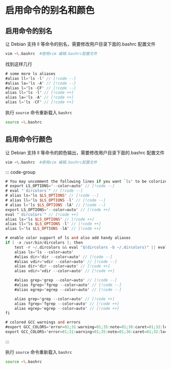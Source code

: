 # 启用命令的别名和颜色

## 启用命令的别名

让 Debian 支持 ll 等命令的别名，需要修改用户目录下面的.bashrc 配置文件

```bash
vim ~\.bashrc  #使用vim 编辑.bashrc配置文件
```

找到这样几行 

```v [~\.bashrc]
# some more ls aliases
#alias ll='ls -l' // [!code --]
#alias la='ls -A' // [!code --]
#alias l='ls -CF' // [!code --]
alias ll='ls -l' // [!code ++]
alias la='ls -A' // [!code ++]
alias l='ls -CF' // [!code ++]
```

执行 `source` 命令重新载入 `bashrc`

```bash
source ~\.bashrc
```

## 启用命令行颜色

让 Debian 支持 ll 等命令的颜色输出，需要修改用户目录下面的.bashrc 配置文件

```bash
vim ~\.bashrc  #使用vim 编辑.bashrc配置文件
```

::: code-group

```v [Root]
# You may uncomment the following lines if you want `ls' to be colorized:
# export LS_OPTIONS='--color=auto' // [!code --]
# eval "`dircolors`" // [!code --]
# alias ls='ls $LS_OPTIONS' // [!code --]
# alias ll='ls $LS_OPTIONS -l' // [!code --]
# alias l='ls $LS_OPTIONS -lA' // [!code --]
export LS_OPTIONS='--color=auto' // [!code ++]
eval "`dircolors`" // [!code ++]
alias ls='ls $LS_OPTIONS' // [!code ++]
alias ll='ls $LS_OPTIONS -l' // [!code ++]
alias l='ls $LS_OPTIONS -lA' // [!code ++]
```

```v [User]
# enable color support of ls and also add handy aliases
if [ -x /usr/bin/dircolors ]; then
    test -r ~/.dircolors && eval "$(dircolors -b ~/.dircolors)" || eval "$(dircolors -b)"
    alias ls='ls --color=auto'
    #alias dir='dir --color=auto' // [!code --]
    #alias vdir='vdir --color=auto' // [!code --]
    alias dir='dir --color=auto' // [!code ++]
    alias vdir='vdir --color=auto' // [!code ++]

    #alias grep='grep --color=auto' // [!code --]
    #alias fgrep='fgrep --color=auto' // [!code --]
    #alias egrep='egrep --color=auto' // [!code --]

    alias grep='grep --color=auto' // [!code ++]
    alias fgrep='fgrep --color=auto' // [!code ++]
    alias egrep='egrep --color=auto' // [!code ++]
fi

# colored GCC warnings and errors
#export GCC_COLORS='error=01;31:warning=01;35:note=01;36:caret=01;32:locus=01:quote=01' // [!code --]
export GCC_COLORS='error=01;31:warning=01;35:note=01;36:caret=01;32:locus=01:quote=01' // [!code ++]
```
:::

执行 `source` 命令重新载入 `bashrc`

```bash
source ~\.bashrc
```
